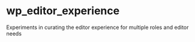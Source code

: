 # wp_editor_experience
Experiments in curating the editor experience for multiple roles and editor needs
